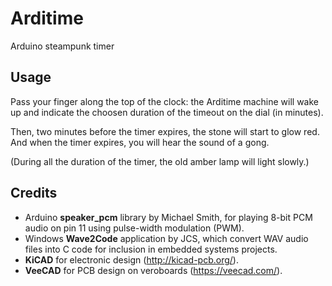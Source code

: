 # Arditime
Arduino steampunk timer

## Usage
Pass your finger along the top of the clock: the Arditime machine will wake up and indicate the choosen duration of the timeout on the dial (in minutes).  

Then, two minutes before the timer expires, the stone will start to glow red.  
And when the timer expires, you will hear the sound of a gong.  
  
(During all the duration of the timer, the old amber lamp will light slowly.)  

## Credits
* Arduino **speaker_pcm** library by Michael Smith, for playing 8-bit PCM audio on pin 11 using pulse-width modulation (PWM).
* Windows **Wave2Code** application by JCS, which convert WAV audio files  into C code for inclusion in embedded systems projects. 
* **KiCAD** for electronic design (http://kicad-pcb.org/).
* **VeeCAD** for PCB design on veroboards (https://veecad.com/).


